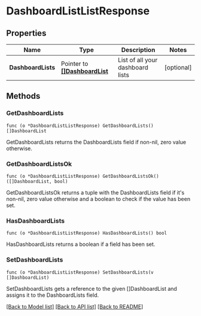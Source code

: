 # DashboardListListResponse

## Properties

Name | Type | Description | Notes
------------ | ------------- | ------------- | -------------
**DashboardLists** | Pointer to [**[]DashboardList**](DashboardList.md) | List of all your dashboard lists | [optional] 

## Methods

### GetDashboardLists

`func (o *DashboardListListResponse) GetDashboardLists() []DashboardList`

GetDashboardLists returns the DashboardLists field if non-nil, zero value otherwise.

### GetDashboardListsOk

`func (o *DashboardListListResponse) GetDashboardListsOk() ([]DashboardList, bool)`

GetDashboardListsOk returns a tuple with the DashboardLists field if it's non-nil, zero value otherwise
and a boolean to check if the value has been set.

### HasDashboardLists

`func (o *DashboardListListResponse) HasDashboardLists() bool`

HasDashboardLists returns a boolean if a field has been set.

### SetDashboardLists

`func (o *DashboardListListResponse) SetDashboardLists(v []DashboardList)`

SetDashboardLists gets a reference to the given []DashboardList and assigns it to the DashboardLists field.


[[Back to Model list]](../README.md#documentation-for-models) [[Back to API list]](../README.md#documentation-for-api-endpoints) [[Back to README]](../README.md)


